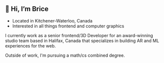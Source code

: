 ## 👋 Hi, I’m Brice

- Located in Kitchener-Waterloo, Canada
- Interested in all things frontend and computer graphics

I currently work as a senior frontend/3D Developer for an award-winning studio team based in Halifax, Canada that specializes in building AR and ML experiences for the web. 

Outside of work, I'm pursuing a math/cs combined degree.
